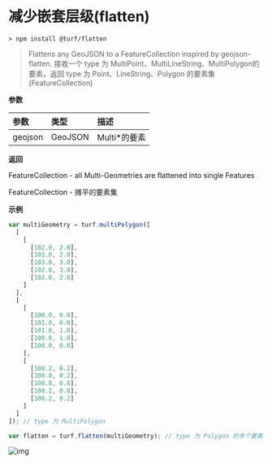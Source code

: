 # 减少嵌套层级(flatten)

```
> npm install @turf/flatten
```

> Flattens any GeoJSON to a FeatureCollection inspired by geojson-flatten.
> 接收一个 type 为 MultiPoint、MultiLineString、MultiPolygon的要素，返回 type 为 Point、LineString、Polygon 的要素集(FeatureCollection)

**参数**

| 参数    | 类型    | 描述         |
| :------ | :------ | :----------- |
| geojson | GeoJSON | Multi*的要素 |

**返回**

FeatureCollection - all Multi-Geometries are flattened into single Features

FeatureCollection - 摊平的要素集

**示例**

```js
var multiGeometry = turf.multiPolygon([
  [
    [
      [102.0, 2.0],
      [103.0, 2.0],
      [103.0, 3.0],
      [102.0, 3.0],
      [102.0, 2.0]
    ]
  ],
  [
    [
      [100.0, 0.0],
      [101.0, 0.0],
      [101.0, 1.0],
      [100.0, 1.0],
      [100.0, 0.0]
    ],
    [
      [100.2, 0.2],
      [100.8, 0.2],
      [100.8, 0.8],
      [100.2, 0.8],
      [100.2, 0.2]
    ]
  ]
]); // type 为 MultiPolygon

var flatten = turf.flatten(multiGeometry); // type 为 Polygon 的多个要素
```

![img](https://pzy-images.oss-cn-hangzhou.aliyuncs.com/img/flatten.245d8a48.webp)